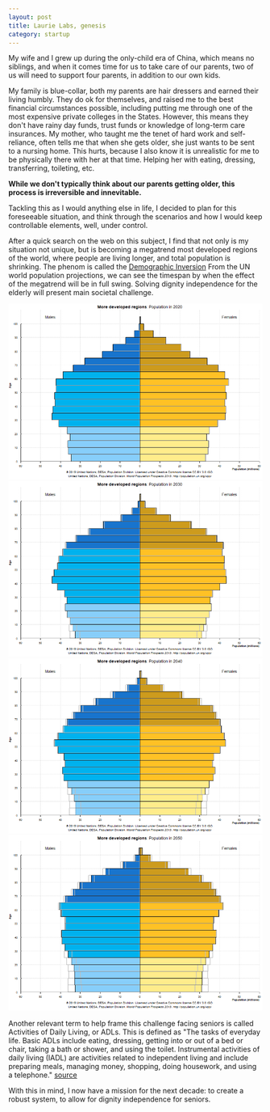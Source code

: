 ```yaml
---
layout: post
title: Laurie Labs, genesis
category: startup
---
```


My wife and I grew up during the only-child era of China, which means no siblings, and when it comes time for us to take care of our parents, two of us will need to support four parents, in addition to our own kids. 

My family is blue-collar, both my parents are hair dressers and earned their living humbly. They do ok for themselves, and raised me to the best financial circumstances possible, including putting me through one of the most expensive private colleges in the States. However, this means they don't have rainy day funds, trust funds or knowledge of long-term care insurances. My mother, who taught me the tenet of hard work and self-reliance, often tells me that when she gets older, she just wants to be sent to a nursing home. This hurts, because I also know it is unrealistic for me to be physically there with her at that time. Helping her with eating, dressing, transferring, toileting, etc. 

**While we don't typically think about our parents getting older, this process is irreversible and innevitable.**

Tackling this as I would anything else in life, I decided to plan for this foreseeable situation, and think through the scenarios and how I would keep controllable elements, well, under control. 

After a quick search on the web on this subject, I find that not only is my situation not unique, but is becoming a megatrend most developed regions of the world, where people are living longer, and total population is shrinking. The phenom is called the [Demographic Inversion](https://prospect.org/article/demographic-inversion./_) From the UN world population projections, we can see the timespan by when the effect of the megatrend will be in full swing. Solving dignity independence for the elderly will present main societal challenge.

![2020](/images/Population%20by%20Age%20in%202020.png)![2030](/images/Population%20by%20Age%20in%202030.png)![2040](/images/Population%20by%20Age%20in%202040.png)![2050](/images/Population%20by%20Age%20in%202050.png)

Another relevant term to help frame this challenge facing seniors is called Activities of Daily Living, or ADLs. This is defined as "The tasks of everyday life. Basic ADLs include eating, dressing, getting into or out of a bed or chair, taking a bath or shower, and using the toilet. Instrumental activities of daily living (IADL) are activities related to independent living and include preparing meals, managing money, shopping, doing housework, and using a telephone." [source](https://www.cancer.gov/publications/dictionaries/cancer-terms/def/adl)

With this in mind, I now have a mission for the next decade: to create a robust system, to allow for dignity independence for seniors. 